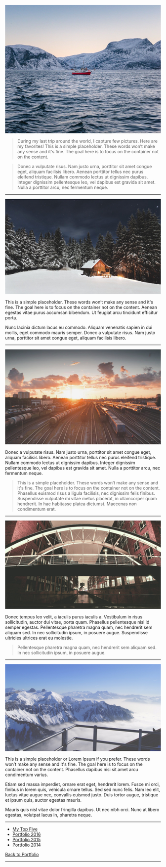 ![](https://raw.githubusercontent.com/firepress-org/themes-content/master/112_readiness/images/album-top5/portefolio-top_5_most_important_accomplishments_101.jpg)

> During my last trip around the world, I capture few pictures. Here are my favorites! This is a simple placeholder. These words won’t make any sense and it's fine. The goal here is to focus on the container not on the content.

> Donec a vulputate risus. Nam justo urna, porttitor sit amet congue eget, aliquam facilisis libero. Aenean porttitor tellus nec purus eleifend tristique. Nullam commodo lectus ut dignissim dapibus. Integer dignissim pellentesque leo, vel dapibus est gravida sit amet. Nulla a porttitor arcu, nec fermentum neque.

---

![](https://raw.githubusercontent.com/firepress-org/themes-content/master/112_readiness/images/album-top5/portefolio-top_5_most_important_accomplishments_102.jpg)

This is a simple placeholder. These words won’t make any sense and it's fine. The goal here is to focus on the container not on the content. Aenean egestas vitae purus accumsan bibendum. Ut feugiat arcu tincidunt efficitur porta.

Nunc lacinia dictum lacus eu commodo. Aliquam venenatis sapien in dui mollis, eget commodo mauris semper. Donec a vulputate risus. Nam justo urna, porttitor sit amet congue eget, aliquam facilisis libero.

---

![](https://raw.githubusercontent.com/firepress-org/themes-content/master/112_readiness/images/album-top5/portefolio-top_5_most_important_accomplishments_103.jpg)

Donec a vulputate risus. Nam justo urna, porttitor sit amet congue eget, aliquam facilisis libero. Aenean porttitor tellus nec purus eleifend tristique. Nullam commodo lectus ut dignissim dapibus. Integer dignissim pellentesque leo, vel dapibus est gravida sit amet. Nulla a porttitor arcu, nec fermentum neque.

> This is a simple placeholder. These words won’t make any sense and it's fine. The goal here is to focus on the container not on the content. Phasellus euismod risus a ligula facilisis, nec dignissim felis finibus. Suspendisse vulputate mi vitae metus placerat, in ullamcorper quam hendrerit. In hac habitasse platea dictumst. Maecenas non condimentum erat.

---

![](https://raw.githubusercontent.com/firepress-org/themes-content/master/112_readiness/images/album-top5/portefolio-top_5_most_important_accomplishments_104.jpg)

Donec tempus leo velit, a iaculis purus iaculis a. Vestibulum in risus sollicitudin, auctor dui vitae, porta quam. Phasellus pellentesque nisl id semper egestas. Pellentesque pharetra magna quam, nec hendrerit sem aliquam sed. In nec sollicitudin ipsum, in posuere augue. Suspendisse ultricies ultrices erat eu molestie.

> Pellentesque pharetra magna quam, nec hendrerit sem aliquam sed. In nec sollicitudin ipsum, in posuere augue.

---

![](https://raw.githubusercontent.com/firepress-org/themes-content/master/112_readiness/images/album-top5/portefolio-top_5_most_important_accomplishments_105.jpg)

This is a simple placeholder or Lorem Ipsum if you prefer. These words won’t make any sense and it's fine. The goal here is to focus on the container not on the content. Phasellus dapibus nisi sit amet arcu condimentum varius. 

Etiam sed massa imperdiet, ornare erat eget, hendrerit lorem. Fusce mi orci, finibus in lorem quis, vehicula ornare tellus. Sed sed nunc felis. Nam leo elit, luctus vitae augue nec, convallis euismod justo. Duis tortor augue, tristique et ipsum quis, auctor egestas mauris. 

Mauris quis nisl vitae dolor fringilla dapibus. Ut nec nibh orci. Nunc at libero egestas, volutpat lacus in, pharetra neque.

---

- [My Top Five](/my-top-5-most-important-accomplishments-portefolio/)
- [Portfolio 2016](/portfolio-2016)
- [Portfolio 2015](/portfolio-2015)
- [Portfolio 2014](/portfolio-2014)

<a href="/portfolio/" class="button button-block button-primary button-rounded">Back to Portfolio</a><br>

---